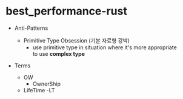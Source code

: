 # best_performance-rust

* Anti-Patterns
    - Primitive Type Obsession (기본 자료형 강박)
        - use primitive type in situation where it's more appropriate <br> to use __complex type__


* Terms
    - OW
        - OwnerShip
    - LifeTime
        -LT
